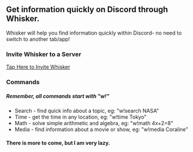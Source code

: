 ## Get information quickly on Discord through Whisker.
Whisker will help you find information quickly within Discord- no need to switch to another tab/app!

### Invite Whisker to a Server

[Tap Here to Invite Whisker](https://discord.com/api/oauth2/authorize?client_id=774013434072137748&permissions=298150976&scope=bot)

### Commands
##### Remember, all commands start with "w!"
- Search - find quick info about a topic, eg: "w!search NASA"
- Time - get the time in any location, eg: "w!time Tokyo"
- Math - solve simple arithmetic and algebra, eg: "w!math 4x+2=8"
- Media - find information about a movie or show, eg: "w!media Coraline"

#### There is more to come, but I am very lazy.
